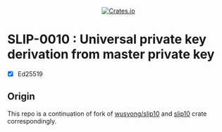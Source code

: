 <p align="center">
  <a href="https://crates.io/crates/slipped10">
    <img src="https://img.shields.io/crates/v/slipped10.svg" alt="Crates.io" />
  </a>
</p>

# SLIP-0010 : Universal private key derivation from master private key


- [x] Ed25519

## Origin

This repo is a continuation of fork of [wusyong/slip10](https://github.com/wusyong/slip10) 
and [slip10](https://crates.io/crates/slip10) crate correspondingly.
 
